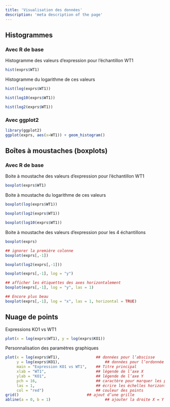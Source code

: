 ```yaml
---
title: 'Visualisation des données'
description: 'meta description of the page'
---
```


## Histogrammes

### Avec R de base

Histogramme des valeurs d’expression pour l’échantillon WT1

```r
hist(exprs$WT1)
```

Histogramme du logarithme de ces valeurs

```r
hist(log(exprs$WT1))
```

```r
hist(log10(exprs$WT1))
```

```r
hist(log2(exprs$WT1))
```

### Avec ggplot2

```r
library(ggplot2)
ggplot(exprs, aes(x=WT1)) + geom_histogram()
```

## Boîtes à moustaches (boxplots)

### Avec R de base

Boite à moustache des valeurs d’expression pour l’échantillon WT1

```r
boxplot(exprs$WT1)
```

Boite à moustache du logarithme de ces valeurs

```r
boxplot(log(exprs$WT1))
```

```r
boxplot(log2(exprs$WT1))
```

```r
boxplot(log10(exprs$WT1))
```

Boite à moustache des valeurs d’expression pour les 4 échantillons

```r
boxplot(exprs)
```

```r
## ignorer la première colonne
boxplot(exprs[,-1])
```

```r
boxplot(log2(exprs[,-1]))
```

```r
boxplot(exprs[,-1], log = "y")
```

```r
## afficher les étiquettes des axes horizontalement
boxplot(exprs[,-1], log = "y", las = 1) 
```

```r
## Encore plus beau
boxplot(exprs[,-1], log = "x", las = 1, horizontal = TRUE) 
```

## Nuage de points

Expressions KO1 vs WT1

```r
plot(x = log(exprs$WT1), y = log(exprs$KO1))
```

Personnalisation des paramètres graphiques

```r
plot(x = log(exprs$WT1),				## données pour l’abscisse
     y = log(exprs$KO1),					## données pour l’ordonnée
     main = "Expression KO1 vs WT1",	## Titre principal
     xlab = "WT1",						## légende de l’axe X
     ylab = "KO1",						## légende de l’axe Y
     pch = 16,							## caractère pour marquer les points
     las = 1,							## écrire les échelles horizontalement
     col = "red")						## couleur des points
grid()								## ajout d’une grille
abline(a = 0, b = 1)						## ajouter la droite X = Y (intercept a = 0, pente b = 1).
```
